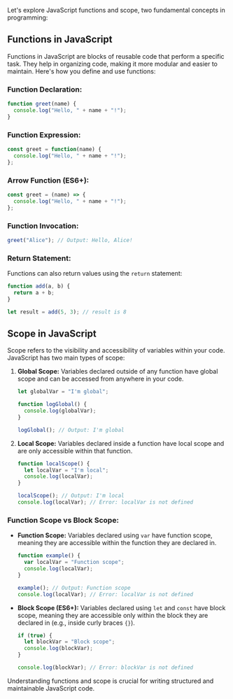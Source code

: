 Let's explore JavaScript functions and scope, two fundamental concepts in programming:

## Functions in JavaScript

Functions in JavaScript are blocks of reusable code that perform a specific task. They help in organizing code, making it more modular and easier to maintain. Here's how you define and use functions:

### Function Declaration:

```javascript
function greet(name) {
  console.log("Hello, " + name + "!");
}
```

### Function Expression:

```javascript
const greet = function(name) {
  console.log("Hello, " + name + "!");
};
```

### Arrow Function (ES6+):

```javascript
const greet = (name) => {
  console.log("Hello, " + name + "!");
};
```

### Function Invocation:

```javascript
greet("Alice"); // Output: Hello, Alice!
```

### Return Statement:

Functions can also return values using the `return` statement:

```javascript
function add(a, b) {
  return a + b;
}

let result = add(5, 3); // result is 8
```

## Scope in JavaScript

Scope refers to the visibility and accessibility of variables within your code. JavaScript has two main types of scope:

1. **Global Scope:**
   Variables declared outside of any function have global scope and can be accessed from anywhere in your code.

   ```javascript
   let globalVar = "I'm global";

   function logGlobal() {
     console.log(globalVar);
   }

   logGlobal(); // Output: I'm global
   ```

2. **Local Scope:**
   Variables declared inside a function have local scope and are only accessible within that function.

   ```javascript
   function localScope() {
     let localVar = "I'm local";
     console.log(localVar);
   }

   localScope(); // Output: I'm local
   console.log(localVar); // Error: localVar is not defined
   ```

### Function Scope vs Block Scope:

- **Function Scope:** Variables declared using `var` have function scope, meaning they are accessible within the function they are declared in.

  ```javascript
  function example() {
    var localVar = "Function scope";
    console.log(localVar);
  }

  example(); // Output: Function scope
  console.log(localVar); // Error: localVar is not defined
  ```

- **Block Scope (ES6+):** Variables declared using `let` and `const` have block scope, meaning they are accessible only within the block they are declared in (e.g., inside curly braces `{}`).

  ```javascript
  if (true) {
    let blockVar = "Block scope";
    console.log(blockVar);
  }

  console.log(blockVar); // Error: blockVar is not defined
  ```

Understanding functions and scope is crucial for writing structured and maintainable JavaScript code.
